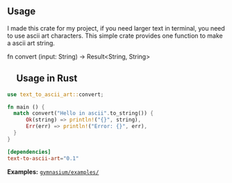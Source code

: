 ## Usage

I made this crate for my project, if you need larger text in terminal, you need to use
ascii art characters. This simple crate provides one function to make a ascii art string.

fn convert (input: String) -> Result<String, String>

## <a href="#-usage-in-rust"><img src="https://rustacean.net/assets/rustacean-flat-noshadow.svg" width="16" height="16"></a> Usage in Rust

```rust
use text_to_ascii_art::convert;

fn main () {
  match convert("Hello in ascii".to_string()) {
      Ok(string) => println!("{}", string),
      Err(err) => println!("Error: {}", err),
  }
}
```

```toml
[dependencies]
text-to-ascii-art="0.1"
```

**Examples:** [`gymnasium/examples/`](gymnasium/examples/)
